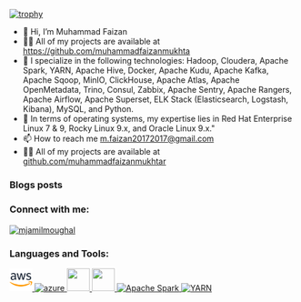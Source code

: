 
[![trophy](https://github-profile-trophy.vercel.app/?username=muhammadfaizanmukhtar)](https://github.com/ryo-ma/github-profile-trophy)

- 👋 Hi, I’m Muhammad Faizan
- 👨‍💻 All of my projects are available at https://github.com/muhammadfaizanmukhta
- 🌱 I specialize in the following technologies: Hadoop, Cloudera, Apache Spark, YARN, Apache Hive, Docker, Apache Kudu, Apache Kafka, Apache Sqoop, MinIO, ClickHouse, Apache Atlas, Apache OpenMetadata, Trino, Consul, Zabbix, Apache Sentry, Apache Rangers, Apache Airflow, Apache Superset, ELK Stack (Elasticsearch, Logstash, Kibana), MySQL, and Python.
- 💞️ In terms of operating systems, my expertise lies in Red Hat Enterprise Linux 7 & 9, Rocky Linux 9.x, and Oracle Linux 9.x."
- 📫 How to reach me m.faizan20172017@gmail.com
- 👨‍💻 All of my projects are available at [github.com/muhammadfaizanmukhtar](github.com/muhammadfaizanmukhtar)

### Blogs posts
<!-- BLOG-POST-LIST:START -->
<!-- BLOG-POST-LIST:END -->
<h3 align="left">Connect with me:</h3>
<p align="left">
<a href="https://linkedin.com/in/muhammad-faizan-a89b81b3" target="blank"><img align="center" src="https://raw.githubusercontent.com/rahuldkjain/github-profile-readme-generator/master/src/images/icons/Social/linked-in-alt.svg" alt="mjamilmoughal" height="30" width="40" /></a>
</p>
<h3 align="left">Languages and Tools:</h3>
<p align="left"> <a href="https://aws.amazon.com" target="_blank" rel="noreferrer"> <img src="https://raw.githubusercontent.com/devicons/devicon/master/icons/amazonwebservices/amazonwebservices-original-wordmark.svg" alt="aws" width="40" height="40"/> </a><a href="https://azure.microsoft.com/en-in/" target="_blank" rel="noreferrer"> <img src="https://www.vectorlogo.zone/logos/microsoft_azure/microsoft_azure-icon.svg" alt="azure" width="40" height="40"/> </a> 

<a href="https://hadoop.apache.org/" target="_blank" rel="noreferrer">
        <img src="https://www.google.com/url?sa=i&url=https%3A%2F%2Fwww.zabbix.com%2Fintegrations%2Fhadoop&psig=AOvVaw1wsGdwxzNXly-vK5g2hQTm&ust=1717312193580000&source=images&cd=vfe&opi=89978449&ved=0CBAQjRxqFwoTCKDyts7suYYDFQAAAAAdAAAAABAE" width="40" height="40"/>
    </a>
    <a href="https://www.cloudera.com/" target="_blank" rel="noreferrer">
        <img src="https://www.vectorlogo.zone/logos/cloudera/cloudera-icon.svg" width="40" height="40"/>
    </a>
    <a href="https://spark.apache.org/" target="_blank" rel="noreferrer">
        <img src="https://upload.wikimedia.org/wikipedia/commons/f/f3/Apache_Spark_logo.svg" alt="Apache Spark" width="40" height="40"/>
    </a>
    <a href="https://hadoop.apache.org/docs/stable/hadoop-yarn/hadoop-yarn-site/YARN.html" target="_blank" rel="noreferrer">
        <img src="https://hadoop.apache.org/docs/stable/hadoop-yarn/hadoop-yarn-site/yarn-logo.png" alt="YARN" width="40" height="40"/>
    </a>

</p>
